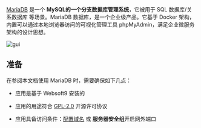 [MariaDB](https://mariadb.org/) 是一个 **MySQL的一个分支数据库管理系统**，它被用于 SQL 数据库/关系数据库  等场景。MariaDB 数据库，是一个企业级产品。它基于 Docker 架构，内置可以通过本地浏览器访问的可视化管理工具 phpMyAdmin，满足企业微服务架构的设计思想。 


![gui](http://libs.websoft9.com/Websoft9/DocsPicture/zh/mariadb/mariadb-gui-websoft9.png)


## 准备

在参阅本文档使用 MariaDB 时，需要确保如下几点：

- 应用是基于 Websoft9 安装的

- 应用的用途符合 [GPL-2.0](https://opensource.org/licenses/GPL-2.0) 开源许可协议

- 应用具备访问条件：[配置域名](./guide/appsetdomain) 或 **服务器安全组**开启网外端口